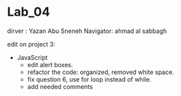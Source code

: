 # Lab_04
dirver : Yazan Abu Sneneh
Navigator: ahmad al sabbagh

edit on project 3:
  * JavaScript
     * edit alert boxes.
     * refactor the code: organized, removed white space.
     * fix question 6, use for loop instead of while.
     * add needed comments
  